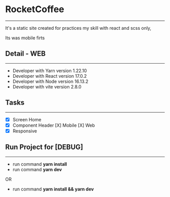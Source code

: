 # RocketCoffee
------------------
It's a static site created for practices my skill with react and scss only,

Its was mobile firts

## Detail - WEB
------------------
- Developer with Yarn version 1.22.10
- Developer with React version 17.0.2
- Developer with Node version 16.13.2
- Developer with vite version 2.8.0

## Tasks
------------------
- [x] Screen Home
- [x] Component Header
    [X] Mobile
    [X] Web
- [x] Responsive

## Run Project for [DEBUG]
------------------
- run command  **yarn install**
- run command  **yarn dev**

OR

- run command **yarn install && yarn dev**


